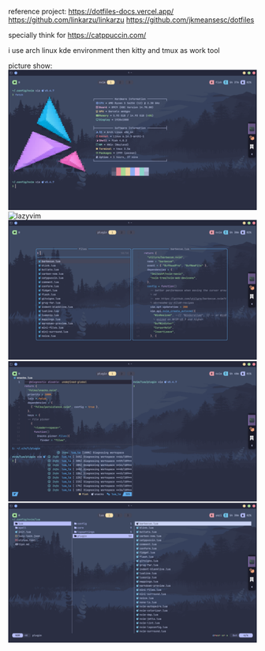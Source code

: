 reference project:
https://dotfiles-docs.vercel.app/
https://github.com/linkarzu/linkarzu
https://github.com/jkmeansesc/dotfiles

specially think for
https://catppuccin.com/

i use arch linux kde environment then kitty and tmux as work tool

picture show:
![fastfetch](https://github.com/Yrd980/dotfile/blob/main/img/fastfetch.png)
![lazyvim](https://github.com/Yrd980/dotfile/blob/main/lazyvim.png)
![snacks_search_file](https://github.com/Yrd980/dotfile/blob/main/img/snacks_search_file.png)
![split_window](https://github.com/Yrd980/dotfile/blob/main/img/split_window.png)
![yazi](https://github.com/Yrd980/dotfile/blob/main/img/yazi.png)
